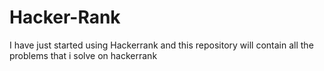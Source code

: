 # Hacker-Rank
I have just started using Hackerrank and this repository will contain all the problems that i solve on hackerrank
